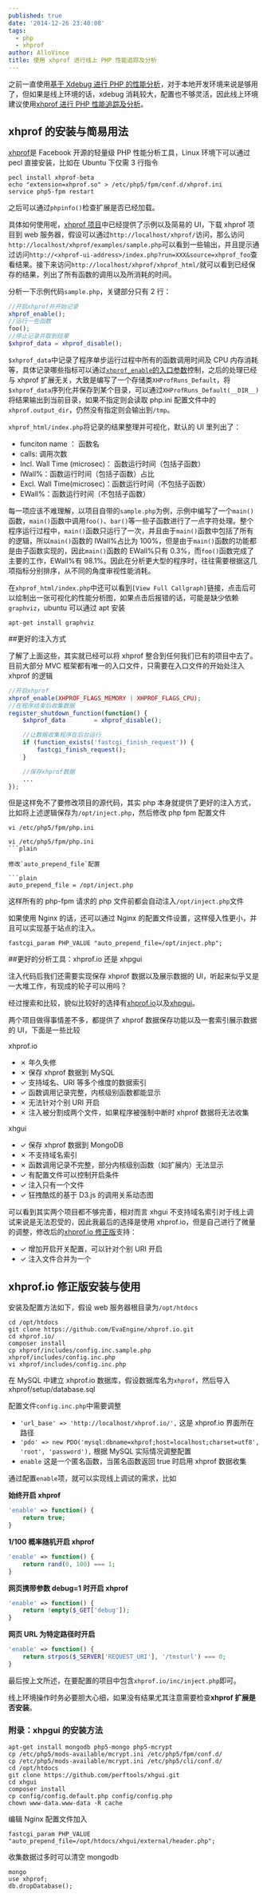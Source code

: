 ```yaml
---
published: true
date: '2014-12-26 23:40:08'
tags:
  - php
  - xhprof
author: AlloVince
title: 使用 xhprof 进行线上 PHP 性能追踪及分析
---
```


之前一直使用[基于 Xdebug 进行 PHP 的性能分析](http://avnpc.com/pages/how-to-debug-under-zf2)，对于本地开发环境来说是够用了，但如果是线上环境的话，xdebug 消耗较大，配置也不够灵活，因此线上环境建议使用[xhprof 进行 PHP 性能追踪及分析](http://avnpc.com/pages/profiler-php-performance-online-by-xhprof)。


## xhprof 的安装与简易用法

[xhprof](https://github.com/phacility/xhprof)是 Facebook 开源的轻量级 PHP 性能分析工具，Linux 环境下可以通过 pecl 直接安装，比如在 Ubuntu 下仅需 3 行指令

``` shell
pecl install xhprof-beta
echo "extension=xhprof.so" > /etc/php5/fpm/conf.d/xhprof.ini
service php5-fpm restart
```

之后可以通过`phpinfo()`检查扩展是否已经加载。

具体如何使用呢，[xhprof 项目](https://github.com/phacility/xhprof)中已经提供了示例以及简易的 UI，下载 xhprof 项目到 web 服务器，假设可以通过`http://localhost/xhprof/`访问，那么访问`http://localhost/xhprof/examples/sample.php`可以看到一些输出，并且提示通过访问`http://<xhprof-ui-address>/index.php?run=XXX&source=xhprof_foo`查看结果。接下来访问`http://localhost/xhprof/xhprof_html/`就可以看到已经保存的结果，列出了所有函数的调用以及所消耗的时间。

分析一下示例代码`sample.php`，关键部分只有 2 行：

``` php
//开启xhprof并开始记录
xhprof_enable();
//运行一些函数
foo();
//停止记录并取到结果
$xhprof_data = xhprof_disable();
```

`$xhprof_data`中记录了程序单步运行过程中所有的函数调用时间及 CPU 内存消耗等，具体记录哪些指标可以通过[`xhprof_enable`的入口参数](http://php.net/manual/zh/xhprof.constants.php)控制，之后的处理已经与 xhprof 扩展无关，大致是编写了一个存储类`XHProfRuns_Default`，将`$xhprof_data`序列化并保存到某个目录，可以通过`XHProfRuns_Default(__DIR__)`将结果输出到当前目录，如果不指定则会读取 php.ini 配置文件中的`xhprof.output_dir`，仍然没有指定则会输出到`/tmp`。

`xhprof_html/index.php`将记录的结果整理并可视化，默认的 UI 里列出了：

- funciton name ： 函数名
- calls: 调用次数
- Incl. Wall Time (microsec)： 函数运行时间（包括子函数）
- IWall%：函数运行时间（包括子函数）占比
- Excl. Wall Time(microsec)：函数运行时间（不包括子函数）
- EWall%：函数运行时间（不包括子函数）

每一项应该不难理解，以项目自带的`sample.php`为例，示例中编写了一个`main()`函数，`main()`函数中调用`foo()`、`bar()`等一些子函数进行了一点字符处理。整个程序运行过程中，`main()`函数只运行了一次，并且由于`main()`函数中包括了所有的逻辑，所以`main()`函数的 IWall%占比为 100%，但是由于`main()`函数的功能都是由子函数实现的，因此`main()`函数的 EWall%只有 0.3%，而`foo()`函数完成了主要的工作，EWall%有 98.1%。因此在分析更大型的程序时，往往需要根据这几项指标分别排序，从不同的角度审视性能消耗。

在`xhprof_html/index.php`中还可以看到`[View Full Callgraph]`链接，点击后可以绘制出一张可视化的性能分析图，如果点击后报错的话，可能是缺少依赖`graphviz`，ubuntu 可以通过 apt 安装

``` shell
apt-get install graphviz
```


##更好的注入方式

了解了上面这些，其实就已经可以将 xhprof 整合到任何我们已有的项目中去了。目前大部分 MVC 框架都有唯一的入口文件，只需要在入口文件的开始处注入 xhprof 的逻辑

``` php
//开启xhprof
xhprof_enable(XHPROF_FLAGS_MEMORY | XHPROF_FLAGS_CPU);
//在程序结束后收集数据
register_shutdown_function(function() {
    $xhprof_data        = xhprof_disable();

    //让数据收集程序在后台运行
    if (function_exists('fastcgi_finish_request')) {
        fastcgi_finish_request();
    }

    //保存xhprof数据
    ...
});
```

但是这样免不了要修改项目的源代码，其实 php 本身就提供了更好的注入方式，比如将上述逻辑保存为`/opt/inject.php`，然后修改 php fpm 配置文件

```plain
vi /etc/php5/fpm/php.ini
```
```plain
vi /etc/php5/fpm/php.ini
```plain

修改`auto_prepend_file`配置

```plain
auto_prepend_file = /opt/inject.php
```

这样所有的 php-fpm 请求的 php 文件前都会自动注入`/opt/inject.php`文件

如果使用 Nginx 的话，还可以通过 Nginx 的配置文件设置，这样侵入性更小，并且可以实现基于站点的注入。

```plain
fastcgi_param PHP_VALUE "auto_prepend_file=/opt/inject.php";
```

    
##更好的分析工具：xhprof.io 还是 xhpgui

注入代码后我们还需要实现保存 xhprof 数据以及展示数据的 UI，听起来似乎又是一大堆工作，有现成的轮子可以用吗？

经过搜索和比较，貌似比较好的选择有[xhprof.io](https://github.com/gajus/xhprof.io)以及[xhpgui](https://github.com/perftools/xhgui)。

两个项目做得事情差不多，都提供了 xhprof 数据保存功能以及一套索引展示数据的 UI，下面是一些比较

xhprof.io

- ✗ 年久失修
- ✗ 保存 xhprof 数据到 MySQL
- ✓ 支持域名、URI 等多个维度的数据索引
- ✓ 函数调用记录完整，内核级别函数都能显示
- ✗ 无法针对个别 URI 开启
- ✗ 注入被分割成两个文件，如果程序被强制中断时 xhprof 数据将无法收集

xhgui

- ✓ 保存 xhprof 数据到 MongoDB
- ✗ 不支持域名索引
- ✗ 函数调用记录不完整，部分内核级别函数（如扩展内）无法显示
- ✓ 有配置文件可以控制开启条件
- ✓ 注入只有一个文件
- ✓ 狂拽酷炫的基于 D3.js 的调用关系动态图

可以看到其实两个项目都不够完善，相对而言 xhgui 不支持域名索引对于线上调试来说是无法忍受的，因此我最后的选择是使用 xhprof.io，但是自己进行了微量的调整，修改后的[xhprof.io 修正版](https://github.com/EvaEngine/xhprof.io)支持：

- ✓ 增加开启开关配置，可以针对个别 URI 开启
- ✓ 注入文件合并为一个

## xhprof.io 修正版安装与使用

安装及配置方法如下，假设 web 服务器根目录为`/opt/htdocs`

``` shell
cd /opt/htdocs
git clone https://github.com/EvaEngine/xhprof.io.git
cd xhprof.io/
composer install
cp xhprof/includes/config.inc.sample.php xhprof/includes/config.inc.php
vi xhprof/includes/config.inc.php
```

在 MySQL 中建立 xhprof.io 数据库，假设数据库名为`xhprof`，然后导入 xhprof/setup/database.sql

配置文件`config.inc.php`中需要调整

- `'url_base' => 'http://localhost/xhprof.io/',` 这是 xhprof.io 界面所在路径
- `'pdo' => new PDO('mysql:dbname=xhprof;host=localhost;charset=utf8', 'root', 'password'),` 根据 MySQL 实际情况调整配置
- `enable` 这是一个匿名函数，当匿名函数返回 true 时启用 xhprof 数据收集

通过配置`enable`项，就可以实现线上调试的需求，比如

**始终开启 xhprof**

``` php
'enable' => function() {
    return true;
}
```

**1/100 概率随机开启 xhprof**

``` php
'enable' => function() {
    return rand(0, 100) === 1;
}
```

**网页携带参数 debug=1 时开启 xhprof**

``` php
'enable' => function() {
    return !empty($_GET['debug']);
}
```

**网页 URL 为特定路径时开启**

``` php
'enable' => function() {
    return strpos($_SERVER['REQUEST_URI'], '/testurl') === 0;
}
```

最后按上文所述，在要配置的项目中包含`xhprof.io/inc/inject.php`即可。

线上环境操作时务必要胆大心细，如果没有结果尤其注意需要检查**xhprof 扩展是否安装**。

### 附录：xhpgui 的安装方法

``` shell
apt-get install mongodb php5-mongo php5-mcrypt
cp /etc/php5/mods-available/mcrypt.ini /etc/php5/fpm/conf.d/
cp /etc/php5/mods-available/mcrypt.ini /etc/php5/cli/conf.d/
cd /opt/htdocs
git clone https://github.com/perftools/xhgui.git
cd xhgui
composer install
cp config/config.default.php config/config.php
chown www-data.www-data -R cache
```

编辑 Nginx 配置文件加入

```plain
fastcgi_param PHP_VALUE "auto_prepend_file=/opt/htdocs/xhgui/external/header.php";
```

收集数据过多时可以清空 mongodb

```plain
mongo
use xhprof;
db.dropDatabase();
```
